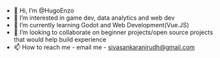 - 👋 Hi, I’m @HugoEnzo
- 👀 I’m interested in game dev, data analytics and web dev
- 🌱 I’m currently learning Godot and Web Development(Vue.JS)
- 💞️ I’m looking to collaborate on beginner projects/open source projects that would help build experience 
- 📫 How to reach me - email me - sivasankaranirudh@gmail.com

<!---
HugoEnzo/HugoEnzo is a ✨ special ✨ repository because its `README.md` (this file) appears on your GitHub profile.
You can click the Preview link to take a look at your changes.
--->
